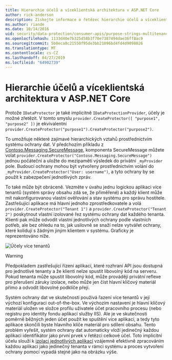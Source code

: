 ```yaml
---
title: Hierarchie účelů a víceklientská architektura v ASP.NET Core
author: rick-anderson
description: Získejte informace o řetězec hierarchie účelů a víceklientská architektura jako má vztah k rozhraní API ASP.NET Core Data Protection.
ms.author: riande
ms.date: 10/14/2016
uid: security/data-protection/consumer-apis/purpose-strings-multitenancy
ms.openlocfilehash: 1133d40e7b325d58b3f70e7387494dae36ff8ac9
ms.sourcegitcommit: 5b0eca8c21550f95de3bb21096bd4fd4d9098026
ms.translationtype: MT
ms.contentlocale: cs-CZ
ms.lasthandoff: 04/27/2019
ms.locfileid: "64902739"
---
```

# <a name="purpose-hierarchy-and-multi-tenancy-in-aspnet-core"></a>Hierarchie účelů a víceklientská architektura v ASP.NET Core

Protože `IDataProtector` je také implicitně `IDataProtectionProvider`, účely je možné zřetězit. V tomto smyslu `provider.CreateProtector([ "purpose1", "purpose2" ])` je ekvivalentní `provider.CreateProtector("purpose1").CreateProtector("purpose2")`.

To umožňuje některé zajímavé hierarchických vztahů prostřednictvím systému ochrany dat. V předchozím příkladu z [Contoso.Messaging.SecureMessage](xref:security/data-protection/consumer-apis/purpose-strings#data-protection-contoso-purpose), komponenta SecureMessage můžete volat `provider.CreateProtector("Contoso.Messaging.SecureMessage")` jednou počáteční a uložte do mezipaměti výsledek do privátní `_myProvider` pole. Budoucí ochrany mohou být vytvořeny prostřednictvím volání do `_myProvider.CreateProtector("User: username")`, a tyto ochrany by se použít k zabezpečení jednotlivých zpráv.

To také může být obráceně. Vezměte v úvahu jednu logickou aplikaci více tenantů (systém správy obsahu zdá se, že přiměřené) a každý klient může mít nakonfigurovanou vlastní ověřování a stav systému pro správu hostitele. Zastřešující aplikace má hlavní jednoho zprostředkovatele a volá `provider.CreateProtector("Tenant 1")` a `provider.CreateProtector("Tenant 2")` poskytnout vlastní izolované řez systému ochrany dat každého tenanta. Klienti pak může odvodit vlastní jednotlivých ochrany podle vlastních potřeb, ale bez ohledu na to, jak usilovně se snaží nelze vytvářet ochrany, které kolidují s žádným jiným klientem v systému. Graficky je reprezentováno níže.

![Účely více tenantů](purpose-strings-multitenancy/_static/purposes-multi-tenancy.png)

>[!WARNING]
> Předpokladem zastřešující řízení aplikací, které rozhraní API jsou dostupná pro jednotlivé tenanty a že klienti nelze spustit libovolný kód na serveru. Pokud tenanta může spustit libovolný kód, může provádějí privátní reflexe pro přerušení záruky izolace, nebo může jen číst hlavní klíčový materiál přímo a odvodit libovolné podklíče přejí.

Systém ochrany dat ve skutečnosti používá řazení více tenantů v její výchozí konfiguraci out-of-the-box. Ve výchozím nastavení je hlavní klíčový materiál uložen ve složce profilu uživatele účet pracovního procesu (nebo registru pro identity fondu aplikací služby IIS). Ale je ve skutečnosti poměrně běžných jeden účet použít ke spuštění více aplikací, a tedy tyto aplikace skončili byste hlavního klíče materiál pro sdílení obsahu. Tento problém vyřešit, systém ochrany dat automaticky vloží jedinečný každou aplikaci identifikátor jako první prvek v řetězci celkové účel. Toto implicitní účelu slouží k [izolaci jednotlivých aplikací](xref:security/data-protection/configuration/overview#per-application-isolation) vzájemně efektivně zpracováním každou aplikaci jako jedinečný tenanta v rámci systému a proces vytvoření ochrany pomocí vypadá stejné jako na obrázku výše.
